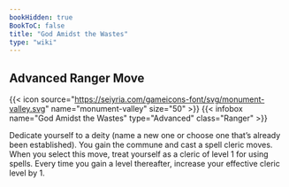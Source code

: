 ```yaml
---
bookHidden: true
BookToC: false
title: "God Amidst the Wastes"
type: "wiki"
---
```

## Advanced Ranger Move
{{< icon source="https://seiyria.com/gameicons-font/svg/monument-valley.svg" name="monument-valley" size="50" >}}
{{< infobox name="God Amidst the Wastes" type="Advanced" class="Ranger" >}}

Dedicate yourself to a deity (name a new one or choose one that’s already been established). You gain the commune and cast a spell cleric moves. When you select this move, treat yourself as a cleric of level 1 for using spells. Every time you gain a level thereafter, increase your effective cleric level by 1.